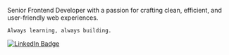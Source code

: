 Senior Frontend Developer with a passion for crafting clean, efficient, and user-friendly web experiences. 

```Always learning, always building.```

[![LinkedIn Badge](https://img.shields.io/badge/LinkedIn-Profile-informational?style=flat&logo=linkedin&logoColor=white&color=0D76A8)](https://www.linkedin.com/in/estivencano/)


